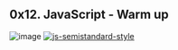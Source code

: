 ## 0x12. JavaScript - Warm up
![image](https://user-images.githubusercontent.com/35099243/145889584-5de192d6-2bef-4c5f-93d6-83520a8b2337.png)
[![js-semistandard-style](https://raw.githubusercontent.com/standard/semistandard/master/badge.svg)](https://github.com/standard/semistandard)
